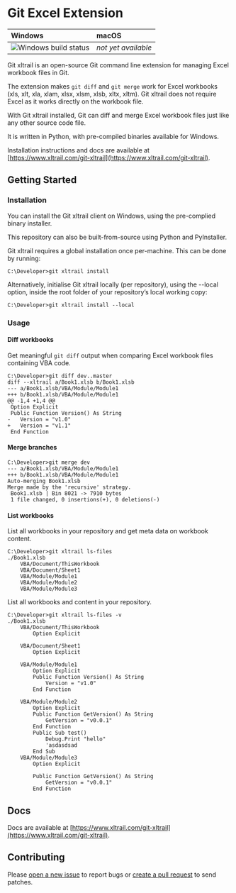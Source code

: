 # Git Excel Extension

| Windows | macOS |
| :---- | :------ |
| ![Windows build status][1] | _not yet available_ |

[1]: https://ci.appveyor.com/api/projects/status/gr093ijhqwtmp5s9/branch/master?svg=true


Git xltrail is an open-source Git command line extension for managing Excel workbook files in Git.

The extension makes `git diff` and `git merge` work for Excel workbooks (xls, xlt, xla, xlam, xlsx, xlsm, xlsb, xltx, xltm). Git xltrail does not require Excel as it works directly on the workbook file.

With Git xltrail installed, Git can diff and merge Excel workbook files just like any other source code file.

It is written in Python, with pre-compiled binaries available for Windows.

Installation instructions and docs are available at [https://www.xltrail.com/git-xltrail](https://www.xltrail.com/git-xltrail).


## Getting Started 

### Installation
You can install the Git xltrail client on Windows, using the pre-complied binary installer.

This repository can also be built-from-source using Python and PyInstaller.

Git xltrail requires a global installation once per-machine. This can be done by
running:

```
C:\Developer>git xltrail install
```

Alternatively, initialise Git xltrail locally (per repository), using the --local option, inside the root folder of your repository’s local working copy:

```
C:\Developer>git xltrail install --local
```

### Usage

#### Diff workbooks

Get meaningful `git diff` output when comparing Excel workbook files containing VBA code.

```
C:\Developer>git diff dev..master
diff --xltrail a/Book1.xlsb b/Book1.xlsb
--- a/Book1.xlsb/VBA/Module/Module1
+++ b/Book1.xlsb/VBA/Module/Module1
@@ -1,4 +1,4 @@
 Option Explicit
 Public Function Version() As String
-   Version = "v1.0"
+   Version = "v1.1"
 End Function
```


#### Merge branches

```
C:\Developer>git merge dev
--- a/Book1.xlsb/VBA/Module/Module1
+++ b/Book1.xlsb/VBA/Module/Module1
Auto-merging Book1.xlsb
Merge made by the 'recursive' strategy.
 Book1.xlsb | Bin 8021 -> 7910 bytes
 1 file changed, 0 insertions(+), 0 deletions(-)
```


#### List workbooks

List all workbooks in your repository and get meta data on workbook content.

```
C:\Developer>git xltrail ls-files
./Book1.xlsb
    VBA/Document/ThisWorkbook
    VBA/Document/Sheet1
    VBA/Module/Module1
    VBA/Module/Module2
    VBA/Module/Module3
```


List all workbooks and content in your repository.

```
C:\Developer>git xltrail ls-files -v
./Book1.xlsb
    VBA/Document/ThisWorkbook
        Option Explicit

    VBA/Document/Sheet1
        Option Explicit

    VBA/Module/Module1
        Option Explicit
        Public Function Version() As String
            Version = "v1.0"
        End Function

    VBA/Module/Module2
        Option Explicit
        Public Function GetVersion() As String
            GetVersion = "v0.0.1"
        End Function
        Public Sub test()
            Debug.Print "hello"
            'asdasdsad
        End Sub
    VBA/Module/Module3
        Option Explicit

        Public Function GetVersion() As String
            GetVersion = "v0.0.1"
        End Function
```

## Docs

Docs are available at [https://www.xltrail.com/git-xltrail](https://www.xltrail.com/git-xltrail).


## Contributing

Please [open a new issue](https://github.com/ZoomerAnalytics/git-xltrail/issues) to report bugs or [create a pull request](https://github.com/ZoomerAnalytics/git-xltrail/pulls) to send patches.